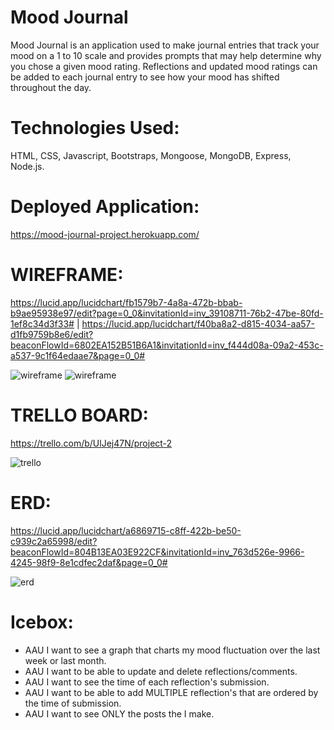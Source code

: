 # Mood Journal

Mood Journal is an application used to make journal entries that track your mood on a 1 to 10 scale and provides prompts that may help determine why you chose a given mood rating. Reflections and updated mood ratings can be added to each journal entry to see how your mood has shifted throughout the day.

# Technologies Used: 
HTML, CSS, Javascript, Bootstraps, Mongoose, MongoDB, Express, Node.js. 

# Deployed Application: 
https://mood-journal-project.herokuapp.com/

# WIREFRAME: 
https://lucid.app/lucidchart/fb1579b7-4a8a-472b-bbab-b9ae95938e97/edit?page=0_0&invitationId=inv_39108711-76b2-47be-80fd-1ef8c34d3f33# | https://lucid.app/lucidchart/f40ba8a2-d815-4034-aa57-d1fb9759b8e6/edit?beaconFlowId=6802EA152B51B6A1&invitationId=inv_f444d08a-09a2-453c-a537-9c1f64edaae7&page=0_0#

![wireframe](https://i.imgur.com/qQghTbJ.png)
![wireframe](https://i.imgur.com/psPtivu.png)

# TRELLO BOARD: 
https://trello.com/b/UlJej47N/project-2

![trello](https://i.imgur.com/235KSs4.png)

# ERD: 
https://lucid.app/lucidchart/a6869715-c8ff-422b-be50-c939c2a65998/edit?beaconFlowId=804B13EA03E922CF&invitationId=inv_763d526e-9966-4245-98f9-8e1cdfec2daf&page=0_0#

![erd](https://i.imgur.com/wCbVUrB.png)

# Icebox: 
* AAU I want to see a graph that charts my mood fluctuation over the last week or last month.
* AAU I want to be able to update and delete reflections/comments.
* AAU I want to see the time of each reflection's submission.
* AAU I want to be able to add MULTIPLE reflection's that are ordered by the time of submission.
* AAU I want to see ONLY the posts the I make.

